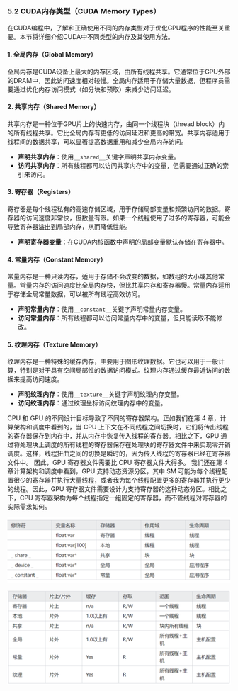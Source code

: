 

### 5.2 CUDA内存类型（CUDA Memory Types）

在CUDA编程中，了解和正确使用不同的内存类型对于优化GPU程序的性能至关重要。本节将详细介绍CUDA中不同类型的内存及其使用方法。

#### 1. 全局内存（Global Memory）

全局内存是CUDA设备上最大的内存区域，由所有线程共享。它通常位于GPU外部的DRAM中，因此访问速度相对较慢。全局内存适用于存储大量数据，但程序员需要通过优化内存访问模式（如分块和预取）来减少访问延迟。

#### 2. 共享内存（Shared Memory）

共享内存是一种位于GPU片上的快速内存，由同一个线程块（thread block）内的所有线程共享。它比全局内存有更低的访问延迟和更高的带宽。共享内存适用于线程间的数据共享，可以显著提高数据重用和减少全局内存访问。

- **声明共享内存**：使用`__shared__`关键字声明共享内存变量。
- **访问共享内存**：所有线程都可以访问共享内存中的变量，但需要通过正确的索引来访问。

#### 3. 寄存器（Registers）

寄存器是每个线程私有的高速存储区域，用于存储局部变量和频繁访问的数据。寄存器的访问速度非常快，但数量有限。如果一个线程使用了过多的寄存器，可能会导致寄存器溢出到局部内存，从而降低性能。

- **声明寄存器变量**：在CUDA内核函数中声明的局部变量默认存储在寄存器中。

#### 4. 常量内存（Constant Memory）

常量内存是一种只读内存，适用于存储不会改变的数据，如数组的大小或其他常量。常量内存的访问速度比全局内存快，但比共享内存和寄存器慢。常量内存适用于存储全局常量数据，可以被所有线程高效访问。

- **声明常量内存**：使用`__constant__`关键字声明常量内存变量。
- **访问常量内存**：所有线程都可以访问常量内存中的变量，但只能读取不能修改。

#### 5. 纹理内存（Texture Memory）

纹理内存是一种特殊的缓存内存，主要用于图形纹理数据。它也可以用于一般计算，特别是对于具有空间局部性的数据访问模式。纹理内存通过缓存最近访问的数据来提高访问速度。

- **声明纹理内存**：使用`__texture__`关键字声明纹理内存变量。
- **访问纹理内存**：通过纹理坐标访问纹理内存中的变量。

CPU 和 GPU 的不同设计目标导致了不同的寄存器架构。正如我们在第 4 章，计算架构和调度中看到的，当 CPU 上下文在不同线程之间切换时，它们将传出线程的寄存器保存到内存中，并从内存中恢复传入线程的寄存器。相比之下，GPU 通过将处理块上调度的所有线程的寄存器保存在处理块的寄存器文件中来实现零开销调度。这样，线程扭曲之间的切换是瞬时的，因为传入线程的寄存器已经在寄存器文件中。
因此，GPU 寄存器文件需要比 CPU 寄存器文件大得多。
我们还在第 4 章计算架构和调度中看到，GPU 支持动态资源分区，其中 SM 可能为每个线程配置很少的寄存器并执行大量线程，或者我为每个线程配置更多的寄存器并执行更少的线程。因此，GPU 寄存器文件需要设计为支持寄存器的这种动态分区。相比之下，CPU 寄存器架构为每个线程指定一组固定的寄存器，而不管线程对寄存器的实际需求如何。

![img_2.png](img_2.png)

![img_3.png](img_3.png)